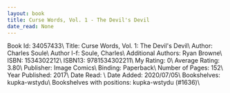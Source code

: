 ```yaml
---
layout: book
title: Curse Words, Vol. 1 - The Devil's Devil
date_read: None
---
```


Book Id: 34057433\ 
Title: Curse Words, Vol. 1: The Devil's Devil\ 
Author: Charles Soule\ 
Author l-f: Soule, Charles\ 
Additional Authors: Ryan Browne\ 
ISBN: 1534302212\ 
ISBN13: 9781534302211\ 
My Rating: 0\ 
Average Rating: 3.80\ 
Publisher: Image Comics\ 
Binding: Paperback\ 
Number of Pages: 152\ 
Year Published: 2017\ 
Date Read: \ 
Date Added: 2020/07/05\ 
Bookshelves: kupka-wstydu\ 
Bookshelves with positions: kupka-wstydu (#1636)\ 


